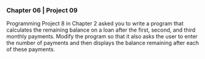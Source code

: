 ### Chapter 06 | Project 09
Programming Project 8 in Chapter 2 asked you to write a program that calculates the
remaining balance on a loan after the first, second, and third monthly payments. Modify the
program so that it also asks the user to enter the number of payments and then displays the
balance remaining after each of these payments.